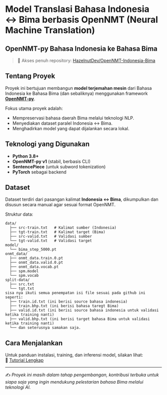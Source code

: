 # Model Translasi Bahasa Indonesia ↔ Bima berbasis OpenNMT (Neural Machine Translation)

## OpenNMT-py Bahasa Indonesia ke Bahasa Bima

> 🔗 Akses penuh repository: [HazelnutDev/OpenNMT-Indonesia-Bima](https://github.com/HazelnutDev/OpenNMT-Indonesia-Bima)

## Tentang Proyek
Proyek ini bertujuan membangun **model terjemahan mesin** dari Bahasa Indonesia ke Bahasa Bima (dan sebaliknya) menggunakan framework **[OpenNMT-py](https://opennmt.net/OpenNMT-py/)**.  

Fokus utama proyek adalah:
- Mempreservasi bahasa daerah Bima melalui teknologi NLP.  
- Menyediakan dataset paralel Indonesia ↔ Bima.  
- Menghadirkan model yang dapat dijalankan secara lokal.  

## Teknologi yang Digunakan
- **Python 3.8+**  
- **OpenNMT-py v1** (stabil, berbasis CLI)  
- **SentencePiece** (untuk subword tokenization)  
- **PyTorch** sebagai backend  

## Dataset
Dataset terdiri dari pasangan kalimat **Indonesia ↔ Bima**, dikumpulkan dan disusun secara manual agar sesuai format OpenNMT.  

Struktur data:
```
data/
  ├── src-train.txt   # Kalimat sumber (Indonesia)
  ├── tgt-train.txt   # Kalimat target (Bima)
  ├── src-valid.txt   # Validasi sumber
  └── tgt-valid.txt   # Validasi target
model/
  └── bima_step_5000.pt
onmt_data/
  ├── onmt_data.train.0.pt
  ├── onmt_data.valid.0.pt
  ├── onmt_data.vocab.pt
  ├── spm.model
  └── spm.vocab
split-data/
  ├── src.txt
  └── tgt.txt
sisa nya ikuti semua penempatan isi file sesuai pada github ini seperti:
  ├── train.id.txt (ini berisi source bahasa indonesia)
  ├── train.bhp.txt (ini berisi bahasa taregt Bima)
  ├── valid.id.txt (ini berisi source bahasa indonesia untuk validasi ketika training nanti)
  ├── valid.bhp.txt (ini berisi target bahasa Bima untuk validasi ketika training nanti)
  └── dan seterusnya samakan saja.
```

## Cara Menjalankan
Untuk panduan instalasi, training, dan inferensi model, silakan lihat:  
📖 [Tutorial Lengkap](tutorial.md)

---

✍️ *Proyek ini masih dalam tahap pengembangan, kontribusi terbuka untuk siapa saja yang ingin mendukung pelestarian bahasa Bima melalui teknologi AI.*
